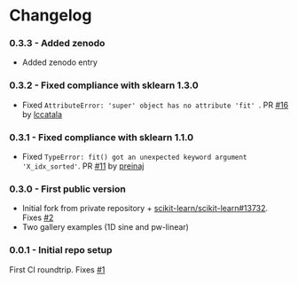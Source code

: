 # Changelog

### 0.3.3 - Added zenodo

 * Added zenodo entry

### 0.3.2 - Fixed compliance with sklearn 1.3.0

 * Fixed `AttributeError: 'super' object has no attribute 'fit' `. 
   PR [#16](https://github.com/smarie/python-m5p/pull/16) by [lccatala](https://github.com/lccatala)

### 0.3.1 - Fixed compliance with sklearn 1.1.0

 * Fixed `TypeError: fit() got an unexpected keyword argument 'X_idx_sorted'`. 
   PR [#11](https://github.com/smarie/python-m5p/pull/11) by [preinaj](https://github.com/preinaj)

### 0.3.0 - First public version

 * Initial fork from private repository + [scikit-learn/scikit-learn#13732](https://github.com/scikit-learn/scikit-learn/pull/13732). Fixes [#2](https://github.com/smarie/python-m5p/issues/1)
 * Two gallery examples (1D sine and pw-linear)

### 0.0.1 - Initial repo setup

First CI roundtrip. Fixes [#1](https://github.com/smarie/python-m5p/issues/1)

